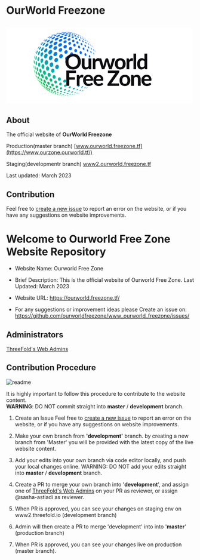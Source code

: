 # OurWorld Freezone

## 

![](./static/images/logo_placeholder2.png)

## About

The official website of **OurWorld Freezone**

Production(master branch) [www.ourworld.freezone.tf](https://www.ourzone.ourworld.tf/)

Staging(developmentr branch) [www2.ourworld.freezone.tf](https://www2.ourzone.ourworld.tf/)


Last updated: March 2023

## Contribution

Feel free to [create a new issue](https://github.com/ourworldfreezone/www_ourworld_freezone/issues/) to report an error on the website, or if you have any suggestions on website improvements. 

# Welcome to Ourworld Free Zone Website Repository

- Website Name: Ourworld Free Zone
- Brief Description: This is the official website of Ourworld Free Zone.
Last Updated: March 2023

- Website URL: https://ourworld.freezone.tf/

- For any suggestions or improvement ideas please 
Create an issue on: https://github.com/ourworldfreezone/www_ourworld_freezone/issues/

## Administrators
[ThreeFold's Web Admins](https://github.com/orgs/threefoldfoundation/teams/team_web_admin)

## Contribution Procedure

![readme](https://user-images.githubusercontent.com/43240801/236867088-56c95abd-510c-4202-b0c5-317cdfb75cb3.png)

It is highly important to follow this procedure to contribute to the website content. <br>
__WARNING__: DO NOT commit straight into __master__ / __development__ branch.

1. Create an Issue
Feel free to [create a new issue](https://github.com/threefoldfoundation/www_threefold_io/issues/new) to report an error on the website, or if you have any suggestions on website improvements. 

2. Make your own branch from __'development'__ branch.
by creating a new branch from 'Master' you will be provided with the latest copy of the live website content.

3. Add your edits into your own branch via code editor locally, and push your local changes online. WARNING: DO NOT add your edits straight into __master__ / __development__ branch.

5. Create a PR to merge your own branch into '**development**', and assign one of [ThreeFold's Web Admins](https://github.com/orgs/threefoldfoundation/teams/team_web_admin) on your PR as reviewer, or assign @sasha-astiadi as reviewer.

7. When PR is approved, you can see your changes on staging env on www2.threefold.io (development branch)

8. Admin will then create a PR to merge 'development' into into '**master**' (production branch)

10. When PR is approved, you can see your changes live on production  (master branch).





